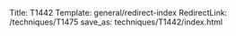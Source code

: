 Title: T1442
Template: general/redirect-index
RedirectLink: /techniques/T1475
save_as: techniques/T1442/index.html